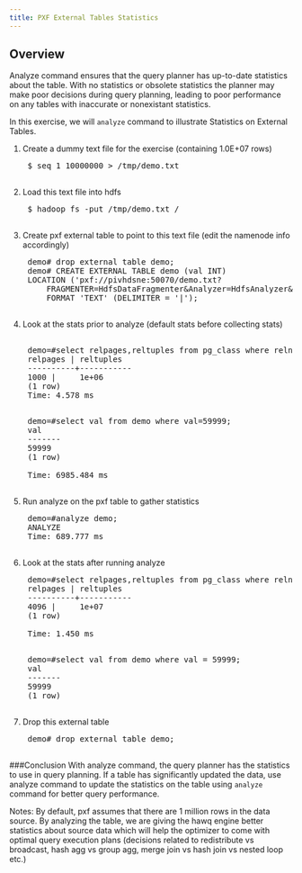 ```yaml
---
title: PXF External Tables Statistics
---
```


Overview 
--------

Analyze command ensures that the query planner has up-to-date statistics about the table. With no statistics or obsolete statistics the planner may make poor decisions during query planning, leading to poor performance on any tables with inaccurate or nonexistant statistics.

In this exercise, we will `analyze` command to illustrate Statistics on External Tables.

1. Create a dummy text file for the exercise (containing 1.0E+07 rows)

	<pre class="terminal">
	$ seq 1 10000000 > /tmp/demo.txt
	</pre>

2. Load this text file into hdfs

	<pre class="terminal">
	$ hadoop fs -put /tmp/demo.txt /
	</pre>
3. Create pxf external table to point to this text file (edit the namenode info accordingly)
	
	<pre class="terminal">
	demo# drop external table demo;
	demo# CREATE EXTERNAL TABLE demo (val INT)
	LOCATION ('pxf://pivhdsne:50070/demo.txt?
        FRAGMENTER=HdfsDataFragmenter&Analyzer=HdfsAnalyzer&Accessor=TextFileAccessor&Resolver=TextResolver') 
        FORMAT 'TEXT' (DELIMITER = '|');
	</pre>

4. Look at the stats prior to analyze (default stats before collecting stats)

	<pre class="terminal">	
	demo=#select relpages,reltuples from pg_class where relname='demo';
	relpages | reltuples
	----------+-----------
	1000 |     1e+06
	(1 row)
	Time: 4.578 ms
	</pre>
	
	<pre class="terminal">
	demo=#select val from demo where val=59999;
	val 
	-------
	59999
	(1 row)

	Time: 6985.484 ms
	</pre>

5. Run analyze on the pxf table to gather statistics
	
	<pre class="terminal">
	demo=#analyze demo;
	ANALYZE
	Time: 689.777 ms
	</pre>

6. Look at the stats after running analyze
	
	<pre class="terminal">
	demo=#select relpages,reltuples from pg_class where relname='demo';
	relpages | reltuples
	----------+-----------
	4096 |     1e+07
	(1 row)

	Time: 1.450 ms
	</pre>

	<pre class="terminal">
	demo=#select val from demo where val = 59999;
	val 
	-------
	59999
	(1 row)
	</pre>

7. Drop this external table
	
	<pre class="terminal">
	demo# drop external table demo;
	</pre>


###Conclusion
With analyze command, the query planner has the statistics to use in query planning. If a table has significantly updated the data, use analyze command to update the statistics on the table using `analyze` command for better query performance.

Notes: 
By default, pxf assumes that there are 1 million rows in the data source. By
analyzing the table, we are giving the hawq engine better statistics about
source data which will help the optimizer to come with optimal query execution
plans (decisions related to redistribute vs broadcast, hash agg vs group agg,
merge join vs hash join vs nested loop etc.)
